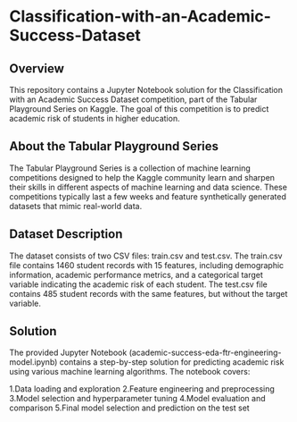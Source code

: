 # Classification-with-an-Academic-Success-Dataset

## Overview
This repository contains a Jupyter Notebook solution for the Classification with an Academic Success Dataset competition, part of the Tabular Playground Series on Kaggle. The goal of this competition is to predict academic risk of students in higher education.

## About the Tabular Playground Series
The Tabular Playground Series is a collection of machine learning competitions designed to help the Kaggle community learn and sharpen their skills in different aspects of machine learning and data science. These competitions typically last a few weeks and feature synthetically generated datasets that mimic real-world data.

## Dataset Description
The dataset consists of two CSV files: train.csv and test.csv. The train.csv file contains 1460 student records with 15 features, including demographic information, academic performance metrics, and a categorical target variable indicating the academic risk of each student. The test.csv file contains 485 student records with the same features, but without the target variable.

## Solution
The provided Jupyter Notebook (academic-success-eda-ftr-engineering-model.ipynb) contains a step-by-step solution for predicting academic risk using various machine learning algorithms. The notebook covers:

1.Data loading and exploration
2.Feature engineering and preprocessing
3.Model selection and hyperparameter tuning
4.Model evaluation and comparison
5.Final model selection and prediction on the test set

